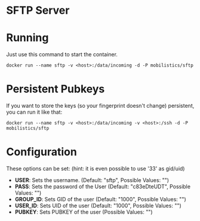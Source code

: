 SFTP Server
===========


# Running

Just use this command to start the container.

```docker run --name sftp -v <host>:/data/incoming -d -P mobilistics/sftp```

# Persistent Pubkeys

If you want to store the keys (so your fingerprint doesn't change) persistent, you can run it like that:

```docker run --name sftp -v <host>:/data/incoming -v <host>:/ssh -d -P mobilistics/sftp```

# Configuration
These options can be set: (hint: it is even possible to use '33' as gid/uid)

- **USER**: Sets the username. (Default: "sftp", Possible Values: "<string>")
- **PASS**: Sets the password of the User (Default: "c83eDteUDT", Possible Values: "<string>")
- **GROUP_ID**: Sets GID of the user (Default: "1000", Possible Values: "<integer>")
- **USER_ID**: Sets UID of the user (Default: "1000", Possible Values: "<integer>")
- **PUBKEY**: Sets PUBKEY of the user (Possible Values: "<string>")
